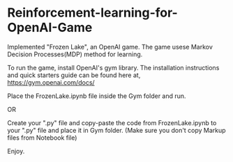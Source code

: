 # Reinforcement-learning-for-OpenAI-Game

Implemented "Frozen Lake", an OpenAI game.
The game usese Markov Decision Processes(MDP) method for learning.

To run the game, install OpenAI's gym library.
The installation instructions and quick starters guide can be found here at,
https://gym.openai.com/docs/

Place the FrozenLake.ipynb file inside the Gym folder and run.

OR

Create your ".py" file and copy-paste the code from FrozenLake.ipynb to your ".py" file and place it in Gym folder.
(Make sure you don't copy Markup files from Notebook file)

Enjoy.

